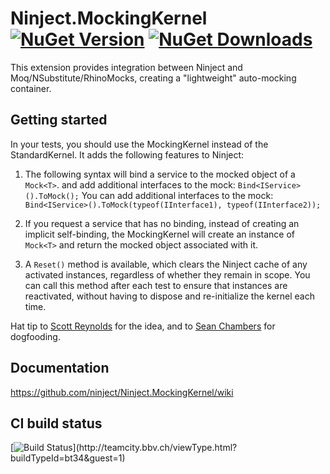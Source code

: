 # Ninject.MockingKernel [![NuGet Version](http://img.shields.io/nuget/v/Ninject.MockingKernel.svg?style=flat)](https://www.nuget.org/packages/Ninject.MockingKernel/) [![NuGet Downloads](http://img.shields.io/nuget/dt/Ninject.MockingKernel.svg?style=flat)](https://www.nuget.org/packages/Ninject.MockingKernel/)

This extension provides integration between Ninject and Moq/NSubstitute/RhinoMocks, creating a "lightweight" auto-mocking container.

## Getting started

In your tests, you should use the MockingKernel instead of the StandardKernel. It adds the following features to Ninject:

1. The following syntax will bind a service to the mocked object of a `Mock<T>`. and add additional interfaces to the mock:
`Bind<IService>().ToMock();`
You can add additional interfaces to the mock:
`Bind<IService>().ToMock(typeof(IInterface1), typeof(IInterface2));`

2. If you request a service that has no binding, instead of creating an implicit self-binding, the MockingKernel
   will create an instance of `Mock<T>` and return the mocked object associated with it.

3. A `Reset()` method is available, which clears the Ninject cache of any activated instances, regardless of whether they
   remain in scope. You can call this method after each test to ensure that instances are reactivated, without having
   to dispose and re-initialize the kernel each time.

Hat tip to [Scott Reynolds](http://github.com/scottcreynolds) for the idea, and to [Sean Chambers](http://github.com/schambers) for dogfooding.

## Documentation
https://github.com/ninject/Ninject.MockingKernel/wiki

## CI build status
[![Build Status](https://teamcity.bbv.ch/app/rest/builds/buildType:(id:bt34)/statusIcon)](http://teamcity.bbv.ch/viewType.html?buildTypeId=bt34&guest=1)